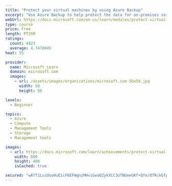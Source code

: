 ```yaml
---
title: "Protect your virtual machines by using Azure Backup"
excerpt: "Use Azure Backup to help protect the data for on-premises servers, virtual machines, virtualized workloads, SQL Server, Azure Files, and more."
webUrl: https://docs.microsoft.com/en-us/learn/modules/protect-virtual-machines-with-azure-backup/
type: course
price: Free
length: PT35M
ratings:
  count: 4423
  average: 4.7470045
heat: 55

provider:
  name: Microsoft Learn
  domain: microsoft.com
  images:
    - url: /assets/images/organizations/microsoft.com-50x50.jpg
      width: 50
      height: 50

levels:
  - Beginner

topics:
  - Azure
  - Compute
  - Management Tools
  - Storage
  - Management tools

images:
  - url: https://docs.microsoft.com/learn/achievements/protect-virtual-machines-with-azure-backup-social.png
    width: 800
    height: 400
    isCached: true

secured: "wATf1LuzUosWuEicF6EFWgnzMHviGwaOZykXCC3oTNUeeGKf+Qfe/U7RckGfp+MIZbxTl8RKxd9vxL6Z6M5g+8eAhOhvk5NG68MB3joC+vr2mq7VSi/x2h7qJRlS2KQpiQJokk5Qd42fxUBfMpkybLfFonU35/wgh0cAv/brMvq9V9aH51VT5tu93hpOF1++UjjNtpaVDKBSouMAygMmJXCeaK8fkYA6YDrnYYVMtUFvGvNZeWyhGXe9U1Wh5lMdkjf7h5a4WYfAaKnc2bd/bGk2B6u/7T9lFK2lHUOzKbR0/3j0C2tKI6dLn1g+3b6SxpLLtaw7ivgExt1BmQnRBZ+HDgA0ChYjxRQV3gf8aIiwSeaYFFQfm9MuLts6GmDC/iQjZCazUlTgIlvDbgh2HJbM/ab2mHARmYg2dTk+oSM=;dO8PAHYMHCqVQM30DF4tbw=="
---
```


